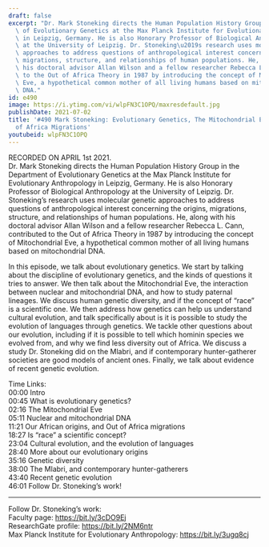 ```yaml
---
draft: false
excerpt: "Dr. Mark Stoneking directs the Human Population History Group in the Department\
  \ of Evolutionary Genetics at the Max Planck Institute for Evolutionary Anthropology\
  \ in Leipzig, Germany. He is also Honorary Professor of Biological Anthropology\
  \ at the University of Leipzig. Dr. Stoneking\u2019s research uses molecular genetic\
  \ approaches to address questions of anthropological interest concerning the origins,\
  \ migrations, structure, and relationships of human populations. He, along with\
  \ his doctoral advisor Allan Wilson and a fellow researcher Rebecca L. Cann, contributed\
  \ to the Out of Africa Theory in 1987 by introducing the concept of Mitochondrial\
  \ Eve, a hypothetical common mother of all living humans based on mitochondrial\
  \ DNA."
id: e490
image: https://i.ytimg.com/vi/wlpFN3C1OPQ/maxresdefault.jpg
publishDate: 2021-07-02
title: '#490 Mark Stoneking: Evolutionary Genetics, The Mitochondrial Eve, and Out
  of Africa Migrations'
youtubeid: wlpFN3C1OPQ
---
```

RECORDED ON APRIL 1st 2021.  
Dr. Mark Stoneking directs the Human Population History Group in the Department of Evolutionary Genetics at the Max Planck Institute for Evolutionary Anthropology in Leipzig, Germany. He is also Honorary Professor of Biological Anthropology at the University of Leipzig. Dr. Stoneking’s research uses molecular genetic approaches to address questions of anthropological interest concerning the origins, migrations, structure, and relationships of human populations. He, along with his doctoral advisor Allan Wilson and a fellow researcher Rebecca L. Cann, contributed to the Out of Africa Theory in 1987 by introducing the concept of Mitochondrial Eve, a hypothetical common mother of all living humans based on mitochondrial DNA.

In this episode, we talk about evolutionary genetics. We start by talking about the discipline of evolutionary genetics, and the kinds of questions it tries to answer. We then talk about the Mitochondrial Eve, the interaction between nuclear and mitochondrial DNA, and how to study paternal lineages. We discuss human genetic diversity, and if the concept of “race” is a scientific one. We then address how genetics can help us understand cultural evolution, and talk specifically about is it is possible to study the evolution of languages through genetics. We tackle other questions about our evolution, including if it is possible to tell which hominin species we evolved from, and why we find less diversity out of Africa. We discuss a study Dr. Stoneking did on the Mlabri, and if contemporary hunter-gatherer societies are good models of ancient ones. Finally, we talk about evidence of recent genetic evolution.

Time Links:  
00:00 Intro  
00:45  What is evolutionary genetics?  
02:16  The Mitochondrial Eve  
05:11  Nuclear and mitochondrial DNA  
11:21  Our African origins, and Out of Africa migrations  
18:27  Is “race” a scientific concept?  
23:04  Cultural evolution, and the evolution of languages  
28:40  More about our evolutionary origins   
35:16  Genetic diversity  
38:00  The Mlabri, and contemporary hunter-gatherers  
43:40  Recent genetic evolution  
46:01  Follow Dr. Stoneking’s work!

---

Follow Dr. Stoneking’s work:  
Faculty page: https://bit.ly/3cDO9Ej  
ResearchGate profile: https://bit.ly/2NM6ntr  
Max Planck Institute for Evolutionary Anthropology: https://bit.ly/3ugq8cj
